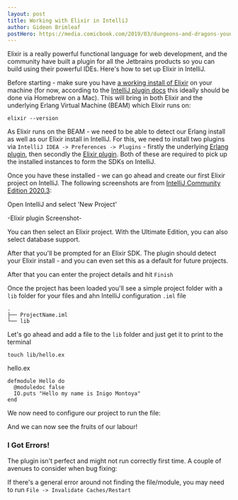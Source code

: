 ```yaml
---
layout: post
title: Working with Elixir in IntelliJ
author: Gideon Brimleaf
postHero: https://media.comicbook.com/2019/03/dungeons-and-dragons-young-adventurers-guides-top-1160838.jpeg
---
```


Elixir is a really powerful functional language for web development, and the community have built a plugin for all the Jetbrains products so you can build using their powerful IDEs. Here's how to set up Elixir in IntelliJ.

Before starting - make sure you have [a working install of Elixir](https://elixir-lang.org/install.html) on your machine (for now, according to the [IntelliJ plugin docs](https://github.com/KronicDeth/intellij-elixir) this ideally should be done via Homebrew on a Mac). This will bring in both Elixir and the underlying Erlang Virtual Machine (BEAM) which Elixir runs on:

```
elixir --version
```

As Elixir runs on the BEAM - we need to be able to detect our Erlang install as well as our Elixir install in IntelliJ.  For this, we need to install two plugins via `IntelliJ IDEA -> Preferences -> Plugins` - firstly the underlying [Erlang plugin](https://plugins.jetbrains.com/plugin/7083-erlang), then secondly the [Elixir plugin](https://plugins.jetbrains.com/plugin/7522-elixir).  Both of these are required to pick up the installed instances to form the SDKs on IntelliJ.

Once you have these installed - we can go ahead and create our first Elixir project on IntelliJ.  The following screenshots are from [IntelliJ Community Edition 2020.3](https://www.jetbrains.com/idea/download/#section=mac):

Open IntelliJ and select 'New Project'

-Elixir plugin Screenshot-

You can then select an Elixir project.  With the Ultimate Edition, you can also select database support. 

After that you'll be prompted for an Elixir SDK. The plugin should detect your Elixir install - and you can even set this as a default for future projects.

After that you can enter the project details and hit `Finish`

Once the project has been loaded you'll see a simple project folder with a `lib` folder for your files and ahn IntelliJ configuration `.iml` file

```
.
├── ProjectName.iml
└── lib

```

Let's go ahead and add a file to the `lib` folder and just get it to print to the terminal

```
touch lib/hello.ex
```

hello.ex
```
defmodule Hello do
  @moduledoc false
  IO.puts "Hello my name is Inigo Montoya"
end
```

We now need to configure our project to run the file:

And we can now see the fruits of our labour!

### I Got Errors!

The plugin isn't perfect and might not run correctly first time.  A couple of avenues to consider when bug fixing:

If there's a general error around not finding the file/module, you may need to run `File -> Invalidate Caches/Restart`